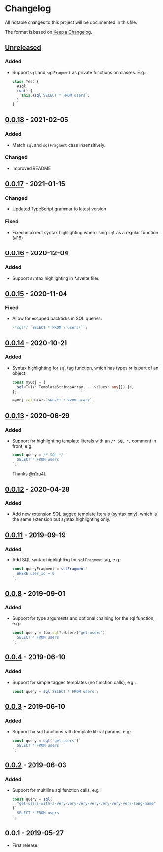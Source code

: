 # Changelog

All notable changes to this project will be documented in this file.

The format is based on [Keep a Changelog](https://keepachangelog.com/en/1.0.0/).

## [Unreleased]

### Added

- Support `sql` and `sqlFragment` as private functions on classes. E.g.:

  ```ts
  class Test {
    #sql;
    run() {
      this.#sql`SELECT * FROM users`;
    }
  }
  ```

## [0.0.18] - 2021-02-05

### Added

- Match `sql` and `sqlFragment` case insensitively.

### Changed

- Improved README

## [0.0.17] - 2021-01-15

### Changed

- Updated TypeScript grammar to latest version

### Fixed

- Fixed incorrect syntax highlighting when using `sql` as a regular function ([#16](https://github.com/frigus02/vscode-sql-tagged-template-literals/issues/16))

## [0.0.16] - 2020-12-04

### Added

- Support syntax highlighting in \*.svelte files

## [0.0.15] - 2020-11-04

### Fixed

- Allow for escaped backticks in SQL queries:

  ```ts
  /*sql*/ `SELECT * FROM \`users\``;
  ```

## [0.0.14] - 2020-10-21

### Added

- Syntax highlighting for `sql` tag function, which has types or is part of an object:

  ```ts
  const myObj = {
    sql<T>(s: TemplateStringsArray, ...values: any[]) {},
  };

  myObj.sql<User>`SELECT * FROM users`;
  ```

## [0.0.13] - 2020-06-29

### Added

- Support for highlighting template literals with an `/* SQL */` comment in front, e.g.

  ```ts
  const query = /* SQL */ `
    SELECT * FROM users
  `;
  ```

  Thanks [@n1ru4l](https://github.com/n1ru4l).

## [0.0.12] - 2020-04-28

### Added

- Add new extension [SQL tagged template literals (syntax only)](https://marketplace.visualstudio.com/items?itemName=frigus02.vscode-sql-tagged-template-literals-syntax-only), which is the same extension but syntax highlighting only.

## [0.0.11] - 2019-09-19

### Added

- Add SQL syntax highlighting for `sqlFragment` tag, e.g.:

  ```ts
  const queryFragment = sqlFragment`
    WHERE user_id = 0
  `;
  ```

## [0.0.8] - 2019-09-01

### Added

- Support for type arguments and optional chaining for the sql function, e.g.:

  ```ts
  const query = foo.sql?.<User>("get-users")`
    SELECT * FROM users
  `;
  ```

## [0.0.4] - 2019-06-10

### Added

- Support for simple tagged templates (no function calls), e.g.:

  ```ts
  const query = sql`SELECT * FROM users`;
  ```

## [0.0.3] - 2019-06-10

### Added

- Support for sql functions with template literal params, e.g.:

  ```ts
  const query = sql(`get-users`)`
    SELECT * FROM users
  `;
  ```

## [0.0.2] - 2019-06-03

### Added

- Support for multiline sql function calls, e.g.:

  ```ts
  const query = sql(
    "get-users-with-a-very-very-very-very-very-very-very-long-name"
  )`
    SELECT * FROM users
  `;
  ```

## 0.0.1 - 2019-05-27

- First release.

[unreleased]: https://github.com/frigus02/vscode-sql-tagged-template-literals/compare/v0.0.18...HEAD
[0.0.18]: https://github.com/frigus02/vscode-sql-tagged-template-literals/compare/v0.0.17...v0.0.18
[0.0.17]: https://github.com/frigus02/vscode-sql-tagged-template-literals/compare/v0.0.16...v0.0.17
[0.0.16]: https://github.com/frigus02/vscode-sql-tagged-template-literals/compare/v0.0.15...v0.0.16
[0.0.15]: https://github.com/frigus02/vscode-sql-tagged-template-literals/compare/v0.0.14...v0.0.15
[0.0.14]: https://github.com/frigus02/vscode-sql-tagged-template-literals/compare/v0.0.13...v0.0.14
[0.0.13]: https://github.com/frigus02/vscode-sql-tagged-template-literals/compare/v0.0.12...v0.0.13
[0.0.12]: https://github.com/frigus02/vscode-sql-tagged-template-literals/compare/v0.0.11...v0.0.12
[0.0.11]: https://github.com/frigus02/vscode-sql-tagged-template-literals/compare/v0.0.8...v0.0.11
[0.0.8]: https://github.com/frigus02/vscode-sql-tagged-template-literals/compare/v0.0.4...v0.0.8
[0.0.4]: https://github.com/frigus02/vscode-sql-tagged-template-literals/compare/v0.0.3...v0.0.4
[0.0.3]: https://github.com/frigus02/vscode-sql-tagged-template-literals/compare/v0.0.2...v0.0.3
[0.0.2]: https://github.com/frigus02/vscode-sql-tagged-template-literals/compare/v0.0.1...v0.0.2
